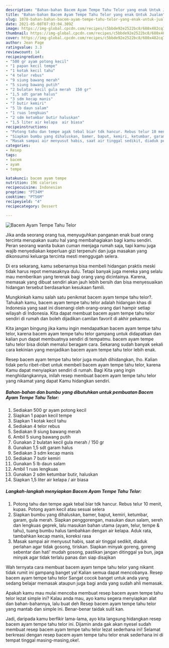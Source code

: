 ```yaml
---
description: "Bahan-bahan Bacem Ayam Tempe Tahu Telor yang enak Untuk Jualan"
title: "Bahan-bahan Bacem Ayam Tempe Tahu Telor yang enak Untuk Jualan"
slug: 1078-bahan-bahan-bacem-ayam-tempe-tahu-telor-yang-enak-untuk-jualan
date: 2021-05-08T07:03:04.309Z
image: https://img-global.cpcdn.com/recipes/c5bbde92e2522bc8/680x482cq70/bacem-ayam-tempe-tahu-telor-foto-resep-utama.jpg
thumbnail: https://img-global.cpcdn.com/recipes/c5bbde92e2522bc8/680x482cq70/bacem-ayam-tempe-tahu-telor-foto-resep-utama.jpg
cover: https://img-global.cpcdn.com/recipes/c5bbde92e2522bc8/680x482cq70/bacem-ayam-tempe-tahu-telor-foto-resep-utama.jpg
author: Jean Page
ratingvalue: 3.3
reviewcount: 14
recipeingredient:
- "500 gr ayam potong kecil"
- "1 papan kecil tempe"
- "1 kotak kecil tahu"
- "4 telor rebus"
- "9 siung bawang merah"
- "5 siung bawang putih"
- "2 bulatan kecil gula merah  150 gr"
- "1,5 sdt garam halus"
- "3 sdm kecap manis"
- "7 butir kemiri"
- "5 lb daun salam"
- "1 ruas lengkuas"
- "2 sdm ketumbar butir haluskan"
- "1,5 liter air kelapa  air biasa"
recipeinstructions:
- "Potong tahu dan tempe agak tebal biar tdk hancur. Rebus telur 10 menit, kupas. Potong ayam kecil atau sesuai selera"
- "Siapkan bumbu yang dihaluskan, bamer, baput, kemiri, ketumbar, garam, gula merah. Siapkan penggorengan, masukan daun salam, sereh dan lengkuas geprek, lalu masukan bahan utama (ayam, telur, tempe &amp; tahu), tuang bumbu halus tambahkan dengan air kelapa. Aduk rata, tambahkan kecap manis, koreksi rasa"
- "Masak sampai air menyusut habis, saat air tinggal sedikit, diaduk perlahan agar tidak gosong, tiriskan. Siapkan minyak goreng, goreng sebentar dan hati’ mudah gosong, pastikan jangan ditinggal ya bun, jaga minyak agar tidak terlalu panas dan siap disajikan"
categories:
- Resep
tags:
- bacem
- ayam
- tempe

katakunci: bacem ayam tempe 
nutrition: 196 calories
recipecuisine: Indonesian
preptime: "PT34M"
cooktime: "PT56M"
recipeyield: "4"
recipecategory: Dessert

---
```



![Bacem Ayam Tempe Tahu Telor](https://img-global.cpcdn.com/recipes/c5bbde92e2522bc8/680x482cq70/bacem-ayam-tempe-tahu-telor-foto-resep-utama.jpg)

Jika anda seorang orang tua, menyuguhkan panganan enak buat orang tercinta merupakan suatu hal yang membahagiakan bagi kamu sendiri. Peran seorang  wanita bukan cuman menjaga rumah saja, tapi kamu juga wajib menyediakan keperluan gizi terpenuhi dan juga masakan yang dikonsumsi keluarga tercinta mesti menggugah selera.

Di era  sekarang, kamu sebenarnya bisa membeli hidangan praktis meski tidak harus repot memasaknya dulu. Tetapi banyak juga mereka yang selalu mau memberikan yang terenak bagi orang yang dicintainya. Karena, memasak yang dibuat sendiri akan jauh lebih bersih dan bisa menyesuaikan hidangan tersebut berdasarkan kesukaan famili. 



Mungkinkah kamu salah satu penikmat bacem ayam tempe tahu telor?. Tahukah kamu, bacem ayam tempe tahu telor adalah hidangan khas di Indonesia yang saat ini disenangi oleh orang-orang dari hampir setiap wilayah di Indonesia. Kita dapat membuat bacem ayam tempe tahu telor sendiri di rumah dan boleh dijadikan camilan favorit di akhir pekanmu.

Kita jangan bingung jika kamu ingin mendapatkan bacem ayam tempe tahu telor, karena bacem ayam tempe tahu telor gampang untuk didapatkan dan kalian pun dapat membuatnya sendiri di tempatmu. bacem ayam tempe tahu telor bisa diolah memalui beragam cara. Sekarang sudah banyak sekali cara kekinian yang menjadikan bacem ayam tempe tahu telor lebih enak.

Resep bacem ayam tempe tahu telor juga mudah dihidangkan, lho. Kalian tidak perlu ribet-ribet untuk membeli bacem ayam tempe tahu telor, karena Kamu dapat menyiapkan sendiri di rumah. Bagi Kita yang ingin menghidangkannya, inilah resep membuat bacem ayam tempe tahu telor yang nikamat yang dapat Kamu hidangkan sendiri.

<!--inarticleads1-->

##### Bahan-bahan dan bumbu yang dibutuhkan untuk pembuatan Bacem Ayam Tempe Tahu Telor:

1. Sediakan 500 gr ayam potong kecil
1. Siapkan 1 papan kecil tempe
1. Siapkan 1 kotak kecil tahu
1. Sediakan 4 telor rebus
1. Sediakan 9 siung bawang merah
1. Ambil 5 siung bawang putih
1. Gunakan 2 bulatan kecil gula merah / 150 gr
1. Gunakan 1,5 sdt garam halus
1. Sediakan 3 sdm kecap manis
1. Sediakan 7 butir kemiri
1. Gunakan 5 lb daun salam
1. Ambil 1 ruas lengkuas
1. Gunakan 2 sdm ketumbar butir, haluskan
1. Siapkan 1,5 liter air kelapa / air biasa




<!--inarticleads2-->

##### Langkah-langkah menyiapkan Bacem Ayam Tempe Tahu Telor:

1. Potong tahu dan tempe agak tebal biar tdk hancur. Rebus telur 10 menit, kupas. Potong ayam kecil atau sesuai selera
1. Siapkan bumbu yang dihaluskan, bamer, baput, kemiri, ketumbar, garam, gula merah. Siapkan penggorengan, masukan daun salam, sereh dan lengkuas geprek, lalu masukan bahan utama (ayam, telur, tempe &amp; tahu), tuang bumbu halus tambahkan dengan air kelapa. Aduk rata, tambahkan kecap manis, koreksi rasa
1. Masak sampai air menyusut habis, saat air tinggal sedikit, diaduk perlahan agar tidak gosong, tiriskan. Siapkan minyak goreng, goreng sebentar dan hati’ mudah gosong, pastikan jangan ditinggal ya bun, jaga minyak agar tidak terlalu panas dan siap disajikan




Wah ternyata cara membuat bacem ayam tempe tahu telor yang nikamt tidak rumit ini gampang banget ya! Kalian semua dapat mencobanya. Resep bacem ayam tempe tahu telor Sangat cocok banget untuk anda yang sedang belajar memasak ataupun juga bagi anda yang sudah ahli memasak.

Apakah kamu mau mulai mencoba membuat resep bacem ayam tempe tahu telor lezat simple ini? Kalau anda mau, ayo kamu segera menyiapkan alat dan bahan-bahannya, lalu buat deh Resep bacem ayam tempe tahu telor yang mantab dan simple ini. Benar-benar taidak sulit kan. 

Jadi, daripada kamu berfikir lama-lama, ayo kita langsung hidangkan resep bacem ayam tempe tahu telor ini. Dijamin anda gak akan nyesel sudah membuat resep bacem ayam tempe tahu telor lezat sederhana ini! Selamat berkreasi dengan resep bacem ayam tempe tahu telor enak sederhana ini di tempat tinggal masing-masing,oke!.

